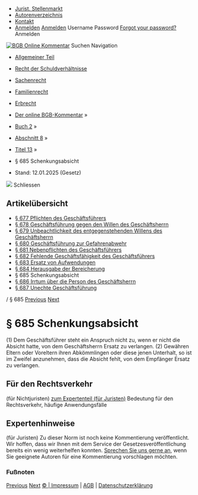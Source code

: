   * [Jurist. Stellenmarkt](https://bgb.kommentar.de/Buch-2/Abschnitt-8/Titel-13/</job-board> "Jurist. Stellenmarkt")
  * [Autorenverzeichnis](https://bgb.kommentar.de/Buch-2/Abschnitt-8/Titel-13/</Autorenverzeichnis> "Autorenverzeichnis")
  * [Kontakt](https://bgb.kommentar.de/Buch-2/Abschnitt-8/Titel-13/</Kontakt>)
  * [Anmelden](https://bgb.kommentar.de/Buch-2/Abschnitt-8/Titel-13/<#login> "show login form") [Anmelden](https://bgb.kommentar.de/Buch-2/Abschnitt-8/Titel-13/<#> "hide login form") Username Password
[Forgot your password?](https://bgb.kommentar.de/Buch-2/Abschnitt-8/Titel-13/</user/forgotpassword>) Anmelden 


[![BGB Online Kommentar](https://bgb.kommentar.de/extension/bgb/design/bgb/images/logo.png)](https://bgb.kommentar.de/Buch-2/Abschnitt-8/Titel-13/</> "BGB Online Kommentar")
Suchen
Navigation
  * [Allgemeiner Teil](https://bgb.kommentar.de/Buch-2/Abschnitt-8/Titel-13/</Buch-1>)
  * [Recht der Schuldverhältnisse](https://bgb.kommentar.de/Buch-2/Abschnitt-8/Titel-13/</Buch-2>)
  * [Sachenrecht](https://bgb.kommentar.de/Buch-2/Abschnitt-8/Titel-13/</Buch-3>)
  * [Familienrecht](https://bgb.kommentar.de/Buch-2/Abschnitt-8/Titel-13/</Buch-4>)
  * [Erbrecht](https://bgb.kommentar.de/Buch-2/Abschnitt-8/Titel-13/</Buch-5>)


  * [Der online BGB-Kommentar](https://bgb.kommentar.de/Buch-2/Abschnitt-8/Titel-13/</>) »
  * [Buch 2](https://bgb.kommentar.de/Buch-2/Abschnitt-8/Titel-13/</Buch-2>) »
  * [Abschnitt 8](https://bgb.kommentar.de/Buch-2/Abschnitt-8/Titel-13/</Buch-2/Abschnitt-8>) »
  * [Titel 13](https://bgb.kommentar.de/Buch-2/Abschnitt-8/Titel-13/</Buch-2/Abschnitt-8/Titel-13>) »
  * § 685 Schenkungsabsicht 
  * Stand: 12.01.2025 (Gesetz) 


![](https://vg01.met.vgwort.de/na/1c9909529ead4f509072c06d9081a7d5)
Schliessen 
## Artikelübersicht
  * [ § 677 Pflichten des Geschäftsführers ](https://bgb.kommentar.de/Buch-2/Abschnitt-8/Titel-13/</Buch-2/Abschnitt-8/Titel-13/Pflichten-des-Geschaeftsfuehrers>)
  * [ § 678 Geschäftsführung gegen den Willen des Geschäftsherrn ](https://bgb.kommentar.de/Buch-2/Abschnitt-8/Titel-13/</Buch-2/Abschnitt-8/Titel-13/Geschaeftsfuehrung-gegen-den-Willen-des-Geschaeftsherrn>)
  * [ § 679 Unbeachtlichkeit des entgegenstehenden Willens des Geschäftsherrn ](https://bgb.kommentar.de/Buch-2/Abschnitt-8/Titel-13/</Buch-2/Abschnitt-8/Titel-13/Unbeachtlichkeit-des-entgegenstehenden-Willens-des-Geschaeftsherrn>)
  * [ § 680 Geschäftsführung zur Gefahrenabwehr ](https://bgb.kommentar.de/Buch-2/Abschnitt-8/Titel-13/</Buch-2/Abschnitt-8/Titel-13/Geschaeftsfuehrung-zur-Gefahrenabwehr>)
  * [ § 681 Nebenpflichten des Geschäftsführers ](https://bgb.kommentar.de/Buch-2/Abschnitt-8/Titel-13/</Buch-2/Abschnitt-8/Titel-13/Nebenpflichten-des-Geschaeftsfuehrers>)
  * [ § 682 Fehlende Geschäftsfähigkeit des Geschäftsführers ](https://bgb.kommentar.de/Buch-2/Abschnitt-8/Titel-13/</Buch-2/Abschnitt-8/Titel-13/Fehlende-Geschaeftsfaehigkeit-des-Geschaeftsfuehrers>)
  * [ § 683 Ersatz von Aufwendungen ](https://bgb.kommentar.de/Buch-2/Abschnitt-8/Titel-13/</Buch-2/Abschnitt-8/Titel-13/Ersatz-von-Aufwendungen>)
  * [ § 684 Herausgabe der Bereicherung ](https://bgb.kommentar.de/Buch-2/Abschnitt-8/Titel-13/</Buch-2/Abschnitt-8/Titel-13/Herausgabe-der-Bereicherung>)
  * § 685 Schenkungsabsicht 
  * [ § 686 Irrtum über die Person des Geschäftsherrn ](https://bgb.kommentar.de/Buch-2/Abschnitt-8/Titel-13/</Buch-2/Abschnitt-8/Titel-13/Irrtum-ueber-die-Person-des-Geschaeftsherrn>)
  * [ § 687 Unechte Geschäftsführung ](https://bgb.kommentar.de/Buch-2/Abschnitt-8/Titel-13/</Buch-2/Abschnitt-8/Titel-13/Unechte-Geschaeftsfuehrung>)


/ § 685 
[Previous](https://bgb.kommentar.de/Buch-2/Abschnitt-8/Titel-13/</Buch-2/Abschnitt-8/Titel-13/Herausgabe-der-Bereicherung> "§ 684 Herausgabe der Bereicherung") [Next](https://bgb.kommentar.de/Buch-2/Abschnitt-8/Titel-13/</Buch-2/Abschnitt-8/Titel-13/Irrtum-ueber-die-Person-des-Geschaeftsherrn> "§ 686 Irrtum über die Person des Geschäftsherrn")
# § 685 Schenkungsabsicht
(1) Dem Geschäftsführer steht ein Anspruch nicht zu, wenn er nicht die Absicht hatte, von dem Geschäftsherrn Ersatz zu verlangen.
(2) Gewähren Eltern oder Voreltern ihren Abkömmlingen oder diese jenen Unterhalt, so ist im Zweifel anzunehmen, dass die Absicht fehlt, von dem Empfänger Ersatz zu verlangen.
## Für den Rechtsverkehr 
(für Nichtjuristen)
[zum Expertenteil (für Juristen)](https://bgb.kommentar.de/Buch-2/Abschnitt-8/Titel-13/<#expertenhinweise>)
Bedeutung für den Rechtsverkehr, häufige Anwendungsfälle
## Expertenhinweise
(für Juristen)
Zu dieser Norm ist noch keine Kommentierung veröffentlicht. Wir hoffen, dass wir Ihnen mit dem Service der Gesetzesveröffentlichung bereits ein wenig weiterhelfen konnten. [Sprechen Sie uns gerne an](https://bgb.kommentar.de/Buch-2/Abschnitt-8/Titel-13/</Kontakt>), wenn Sie geeignete Autoren für eine Kommentierung vorschlagen möchten. 
### Fußnoten
[Previous](https://bgb.kommentar.de/Buch-2/Abschnitt-8/Titel-13/</Buch-2/Abschnitt-8/Titel-13/Herausgabe-der-Bereicherung> "§ 684 Herausgabe der Bereicherung") [Next](https://bgb.kommentar.de/Buch-2/Abschnitt-8/Titel-13/</Buch-2/Abschnitt-8/Titel-13/Irrtum-ueber-die-Person-des-Geschaeftsherrn> "§ 686 Irrtum über die Person des Geschäftsherrn")
[© | Impressum](https://bgb.kommentar.de/Buch-2/Abschnitt-8/Titel-13/</Kontakt>) | [AGB](https://bgb.kommentar.de/Buch-2/Abschnitt-8/Titel-13/</AGB>) | [Datenschutzerklärung](https://bgb.kommentar.de/Buch-2/Abschnitt-8/Titel-13/</Datenschutzerklaerung-fuer-Leser>)
